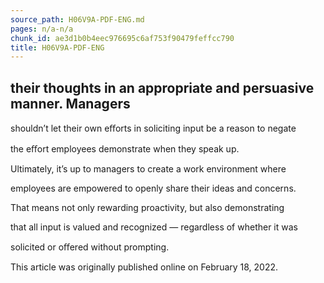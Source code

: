 ```yaml
---
source_path: H06V9A-PDF-ENG.md
pages: n/a-n/a
chunk_id: ae3d1b0b4eec976695c6af753f90479feffcc790
title: H06V9A-PDF-ENG
---
```

## their thoughts in an appropriate and persuasive manner. Managers

shouldn’t let their own eﬀorts in soliciting input be a reason to negate

the eﬀort employees demonstrate when they speak up.

Ultimately, it’s up to managers to create a work environment where

employees are empowered to openly share their ideas and concerns.

That means not only rewarding proactivity, but also demonstrating

that all input is valued and recognized — regardless of whether it was

solicited or oﬀered without prompting.

This article was originally published online on February 18, 2022.
